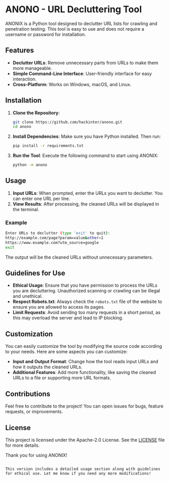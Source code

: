 # ANONO - URL Decluttering Tool


ANONIX is a Python tool designed to declutter URL lists for crawling and penetration testing. This tool is easy to use and does not require a username or password for installation.

## Features

- **Declutter URLs**: Remove unnecessary parts from URLs to make them more manageable.
- **Simple Command-Line Interface**: User-friendly interface for easy interaction.
- **Cross-Platform**: Works on Windows, macOS, and Linux.

## Installation

1. **Clone the Repository**:
   ```bash
   git clone https://github.com/hackinter/anono.git
   cd anono
   ```

2. **Install Dependencies**:
   Make sure you have Python installed. Then run:
   ```bash
   pip install -r requirements.txt
   ```

3. **Run the Tool**:
   Execute the following command to start using ANONIX:
   ```bash
   python -m anono
   ```

## Usage

1. **Input URLs**: When prompted, enter the URLs you want to declutter. You can enter one URL per line.
2. **View Results**: After processing, the cleaned URLs will be displayed in the terminal.

### Example

```bash
Enter URLs to declutter (type 'exit' to quit):
http://example.com/page?param=value&other=1
https://www.example.com?utm_source=google
exit
```

The output will be the cleaned URLs without unnecessary parameters.

## Guidelines for Use

- **Ethical Usage**: Ensure that you have permission to process the URLs you are decluttering. Unauthorized scanning or crawling can be illegal and unethical.
- **Respect Robots.txt**: Always check the `robots.txt` file of the website to ensure you are allowed to access its pages.
- **Limit Requests**: Avoid sending too many requests in a short period, as this may overload the server and lead to IP blocking.

## Customization

You can easily customize the tool by modifying the source code according to your needs. Here are some aspects you can customize:

- **Input and Output Format**: Change how the tool reads input URLs and how it outputs the cleaned URLs.
- **Additional Features**: Add more functionality, like saving the cleaned URLs to a file or supporting more URL formats.

## Contributions

Feel free to contribute to the project! You can open issues for bugs, feature requests, or improvements.

## License

This project is licensed under the Apache-2.0 License. See the [LICENSE](LICENSE) file for more details.




Thank you for using ANONIX!
```

This version includes a detailed usage section along with guidelines for ethical use. Let me know if you need any more modifications!
